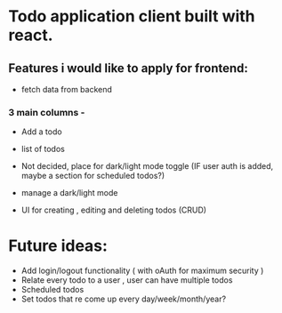 # Todo application client built with react.

## Features i would like to apply for frontend:

- fetch data from backend

### 3 main columns -

- Add a todo
- list of todos
- Not decided, place for dark/light mode toggle (IF user auth is added, maybe a section for scheduled todos?)

- manage a dark/light mode
- UI for creating , editing and deleting todos (CRUD)

# Future ideas:

- Add login/logout functionality ( with oAuth for maximum security )
- Relate every todo to a user , user can have multiple todos
- Scheduled todos
- Set todos that re come up every day/week/month/year?
